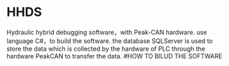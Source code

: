 # HHDS
Hydraulic hybrid debugging software，with Peak-CAN hardware.
use language C#，to build the software. 
the database SQLServer is used to store the data which is collected by the hardware of PLC through the hardware PeakCAN to transfer the data.
#HOW TO BILUD THE SOFTWARE

